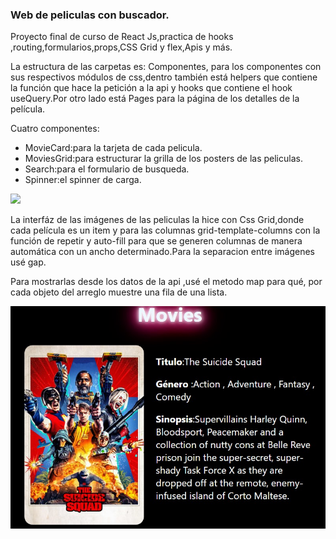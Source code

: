 <h3>Web de peliculas con buscador.</h3>

Proyecto final de curso de React Js,practica de hooks ,routing,formularios,props,CSS Grid y flex,Apis y más.
<p>La estructura de las carpetas es: Componentes, para los componentes con sus respectivos módulos de css,dentro también está helpers que contiene la función que hace la petición a la api y hooks que contiene el hook useQuery.Por otro lado está Pages para la página de los detalles de la película. </p>
Cuatro componentes:
<ul>
  <li>MovieCard:para la tarjeta de cada pelicula. </li>
  <li>MoviesGrid:para estructurar la grilla de los posters de las peliculas.</li>
  <li>Search:para el formulario de busqueda.</li>
  <li>Spinner:el spinner de carga.</li>
</ul>

![](src/img/movie.gif)

La interfáz de las imágenes de las peliculas la hice con Css Grid,donde cada película es un item y para las columnas grid-template-columns con la función de repetir y auto-fill para que se generen columnas de manera automática con un ancho determinado.Para la separacion entre imágenes usé gap.
<p>Para mostrarlas desde los datos de la api ,usé el metodo map para qué, por cada objeto del arreglo muestre una fila de una lista.</p>

![](src/img/moviedos.jpg)
